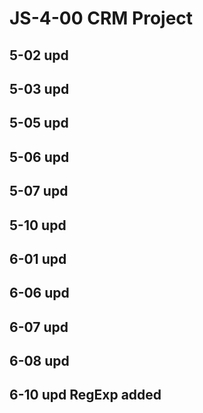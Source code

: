 # JS-4-00 CRM Project
## 5-02 upd
## 5-03 upd
## 5-05 upd
## 5-06 upd
## 5-07 upd
## 5-10 upd
## 6-01 upd
## 6-06 upd
## 6-07 upd
## 6-08 upd
## 6-10 upd RegExp added